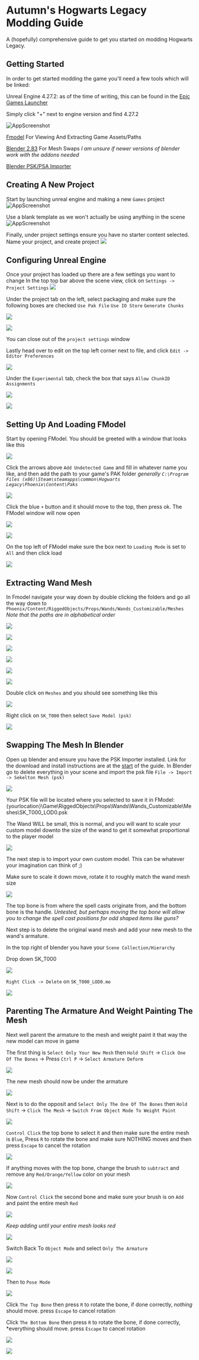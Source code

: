 # Autumn's Hogwarts Legacy Modding Guide

A (hopefully) comprehensive guide to get you started on modding Hogwarts Legacy.

## Getting Started
In order to get started modding the game you'll need a few tools which will be linked:

Unreal Engine 4.27.2: as of the time of writing, this can be found in the [Epic Games Launcher](https://www.unrealengine.com/en-US/download)

Simply click "+" next to engine version and find 4.27.2

![AppScreenshot](https://github.com/AutumnFloof/HL-Modding-Guide/blob/main/Img/1.png)

[Fmodel](https://fmodel.app/) For Viewing And Extracting Game Assets/Paths

[Blender 2.83](https://download.blender.org/release/) For Mesh Swaps *I am unsure if newer versions of blender work with the addons needed*

[Blender PSK/PSA Importer](https://github.com/Befzz/blender3d_import_psk_psa/)


## Creating A New Project

Start by launching unreal engine and making a new `Games` project
![AppScreenshot]([https://i.postimg.cc/xCz3QL4C/image.png](https://github.com/AutumnFloof/HL-Modding-Guide/blob/main/Img/2.png))

Use a blank template as we won't actually be using anything in the scene
![AppScreenshot]([https://i.postimg.cc/L5vYFX25/image.png](https://github.com/AutumnFloof/HL-Modding-Guide/blob/main/Img/3.png))

Finally, under project settings ensure you have no starter content selected. Name your project, and create project
![]([https://i.postimg.cc/1Rg39JBM/image.png](https://github.com/AutumnFloof/HL-Modding-Guide/blob/main/Img/4.png))

## Configuring Unreal Engine

Once your project has loaded up there are a few settings you want to change
In the top top bar above the scene view, click on `Settings -> Project Settings`
![](https://github.com/AutumnFloof/HL-Modding-Guide/blob/main/Img/5.png)

Under the project tab on the left, select packaging and make sure the following boxes are checked
``Use Pak File``
``Use IO Store``
``Generate Chunks``

![](https://github.com/AutumnFloof/HL-Modding-Guide/blob/main/Img/6.png)

![](https://github.com/AutumnFloof/HL-Modding-Guide/blob/main/Img/7.png)

You can close out of the `project settings` window

Lastly head over to edit on the top left corner next to file, and click ``Edit -> Editor Preferences`` 

![](https://github.com/AutumnFloof/HL-Modding-Guide/blob/main/Img/8.png)

Under the ``Experimental`` tab, check the box that says ``Allow ChunkID Assignments``

![](https://github.com/AutumnFloof/HL-Modding-Guide/blob/main/Img/9.png)

![](https://github.com/AutumnFloof/HL-Modding-Guide/blob/main/Img/10.png)

## Setting Up And Loading FModel

Start by opening FModel. You should be greeted with a window that looks like this

![](https://github.com/AutumnFloof/HL-Modding-Guide/blob/main/Img/11.png)

Click the arrows above ``Add Undetected Game`` and fill in whatever name you like, and then add the path to your game's PAK folder
*generally `C:\Program Files (x86)\Steam\steamapps\common\Hogwarts Legacy\Phoenix\Content\Paks`*

![](https://github.com/AutumnFloof/HL-Modding-Guide/blob/main/Img/12.png)

Click the blue `+` button and it should move to the top, then press ok. The FModel window will now open

![](https://github.com/AutumnFloof/HL-Modding-Guide/blob/main/Img/13.png)

![](https://github.com/AutumnFloof/HL-Modding-Guide/blob/main/Img/14.png)

On the top left of FModel make sure the box next to `Loading Mode` is set to `All` and then click load

![](https://github.com/AutumnFloof/HL-Modding-Guide/blob/main/Img/15.png)

## Extracting Wand Mesh

In Fmodel navigate your way down by double clicking the folders and go all the way down to `Phoenix/Content/RiggedObjects/Props/Wands/Wands_Customizable/Meshes`
*Note that the paths are in alphabetical order*

![](https://github.com/AutumnFloof/HL-Modding-Guide/blob/main/Img/16.png)

![](https://github.com/AutumnFloof/HL-Modding-Guide/blob/main/Img/17.png)

![](https://github.com/AutumnFloof/HL-Modding-Guide/blob/main/Img/18.png)

![](https://github.com/AutumnFloof/HL-Modding-Guide/blob/main/Img/19.png)

![](https://github.com/AutumnFloof/HL-Modding-Guide/blob/main/Img/20.png)

![](https://github.com/AutumnFloof/HL-Modding-Guide/blob/main/Img/21.png)

Double click on `Meshes` and you should see something like this

![](https://github.com/AutumnFloof/HL-Modding-Guide/blob/main/Img/22.png)

Right click on `SK_T000` then select `Save Model (psk)`

![](https://github.com/AutumnFloof/HL-Modding-Guide/blob/main/Img/23.png)

## Swapping The Mesh In Blender

Open up blender and ensure you have the PSK Importer installed. Link for the download and install instructions are at the [start](https://github.com/AutumnFloof/HL-Modding-Guide/blob/main/README.md#getting-started) of the guide.
In Blender go to delete everything in your scene and import the psk file
`File -> Import -> Sekelton Mesh (psk)`

![](https://github.com/AutumnFloof/HL-Modding-Guide/blob/main/Img/24.png)

Your PSK file will be located where you selected to save it in FModel: {yourlocation}\Game\RiggedObjects\Props\Wands\Wands_Customizable\Meshes\SK_T000_LOD0.psk

The Wand WILL be small, this is normal, and you will want to scale your custom model downto the size of the wand to get it somewhat proportional to the player model

![](https://github.com/AutumnFloof/HL-Modding-Guide/blob/main/Img/25.png)

The next step is to import your own custom model. This can be whatever your imagination can think of ;)

Make sure to scale it down move, rotate it to roughly match the wand mesh size

![](https://github.com/AutumnFloof/HL-Modding-Guide/blob/main/Img/26.png)

The top bone is from where the spell casts originate from, and the bottom bone is the handle. *Untested, but perhaps moving the top bone will allow you to change the spell cast positions for odd shaped items like guns?*

Next step is to delete the original wand mesh and add your new mesh to the wand's armature.

In the top right of blender you have your `Scene Collection/Hierarchy`

Drop down SK_T000 

![](https://github.com/AutumnFloof/HL-Modding-Guide/blob/main/Img/27.png)

`Right Click -> Delete` on `SK_T000_LOD0.mo`

![](https://github.com/AutumnFloof/HL-Modding-Guide/blob/main/Img/28.png)

## Parenting The Armature And Weight Painting The Mesh

Next well parent the armature to the mesh and weight paint it that way the new model can move in game

The first thing is `Select Only Your New Mesh` then `Hold Shift` -> `Click One Of The Bones` -> Press `Ctrl P` -> `Select Armature Deform`

![](https://github.com/AutumnFloof/HL-Modding-Guide/blob/main/Img/Parenting.gif)

The new mesh should now be under the armature

![](https://github.com/AutumnFloof/HL-Modding-Guide/blob/main/Img/29.png)

Next is to do the opposit and `Select Only The One Of The Bones` then `Hold Shift` -> `Click The Mesh` -> `Switch From Object Mode To Weight Paint`

![](https://github.com/AutumnFloof/HL-Modding-Guide/blob/main/Img/WeightMode.gif)

`Control Click` the top bone to select it and then make sure the entire mesh is `Blue`, Press `R` to rotate the bone and make sure NOTHING moves and then press `Escape` to cancel the rotation

![](Rotation.gif)

If anything moves with the top bone, change the brush to `subtract` and remove any `Red/Orange/Yellow` color on your mesh

![](Subtract.gif)

Now `Control Click` the second bone and make sure your brush is on `Add` and paint the entire mesh `Red`

![](Painting.gif)

*Keep adding until your entire mesh looks red*

![](30.png)

Switch Back To `Object Mode` and select ``Only The Armature``

![](ObjectMode.gif)

![](31.png)

Then to `Pose Mode`

![](PoseMode.gif)

Click `The Top Bone` then press `R` to rotate the bone, if done correctly, *nothing* should move. press `Escape` to cancel rotation

Click `The Bottom Bone` then press `R` to rotate the bone, if done correctly, *everything should move. press `Escape` to cancel rotation

![](TopBone.gif)

![](BottomBone.gif)
